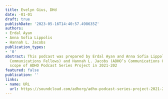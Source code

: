 ```yaml
---
title: Evelyn Gius, DHd
date: -01-01
draft: true
publishDate: '2023-05-16T14:40:57.498635Z'
authors:
- Erdal Ayan
- Anna Sofia Lippolis
- Hannah L. Jacobs
publication_types:
- '0'
abstract: This podcast was prepared by Erdal Ayan and Anna Sofia Lippolis (ADHO’s
  Communications Fellows) and Hannah L. Jacobs (ADHO’s Communications Officer) in
  scope of ADHO Podcast Series Project in 2021-202
featured: false
publication: ''
links:
- name: URL
  url: https://soundcloud.com/adhorg/adho-podcast-series-project-2021-2022
---
```


